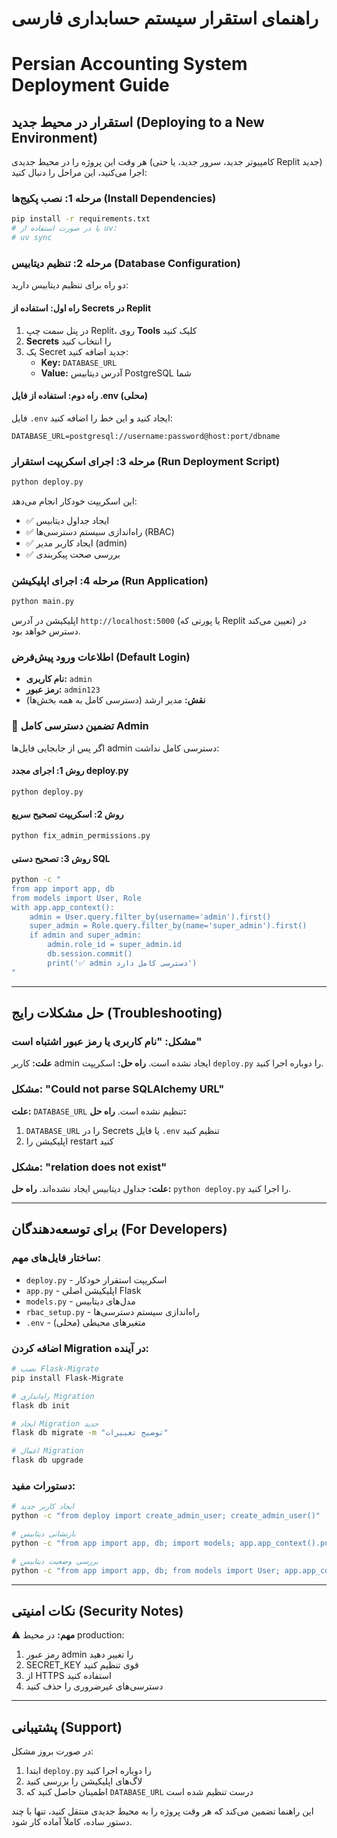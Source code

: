 # راهنمای استقرار سیستم حسابداری فارسی
# Persian Accounting System Deployment Guide

## استقرار در محیط جدید (Deploying to a New Environment)

هر وقت این پروژه را در محیط جدیدی (کامپیوتر جدید، سرور جدید، یا حتی Replit جدید) اجرا می‌کنید، این مراحل را دنبال کنید:

### مرحله 1: نصب پکیج‌ها (Install Dependencies)
```bash
pip install -r requirements.txt
# یا در صورت استفاده از uv:
# uv sync
```

### مرحله 2: تنظیم دیتابیس (Database Configuration)
دو راه برای تنظیم دیتابیس دارید:

#### راه اول: استفاده از Secrets در Replit
1. در پنل سمت چپ Replit، روی **Tools** کلیک کنید
2. **Secrets** را انتخاب کنید
3. یک Secret جدید اضافه کنید:
   - **Key:** `DATABASE_URL`
   - **Value:** آدرس دیتابیس PostgreSQL شما

#### راه دوم: استفاده از فایل .env (محلی)
فایل `.env` ایجاد کنید و این خط را اضافه کنید:
```env
DATABASE_URL=postgresql://username:password@host:port/dbname
```

### مرحله 3: اجرای اسکریپت استقرار (Run Deployment Script)
```bash
python deploy.py
```

این اسکریپت خودکار انجام می‌دهد:
- ✅ ایجاد جداول دیتابیس
- ✅ راه‌اندازی سیستم دسترسی‌ها (RBAC)
- ✅ ایجاد کاربر مدیر (admin)
- ✅ بررسی صحت پیکربندی

### مرحله 4: اجرای اپلیکیشن (Run Application)
```bash
python main.py
```

اپلیکیشن در آدرس `http://localhost:5000` (یا پورتی که Replit تعیین می‌کند) در دسترس خواهد بود.

### اطلاعات ورود پیش‌فرض (Default Login)
- **نام کاربری:** `admin`
- **رمز عبور:** `admin123`
- **نقش:** مدیر ارشد (دسترسی کامل به همه بخش‌ها)

### 🔧 تضمین دسترسی کامل Admin
اگر پس از جابجایی فایل‌ها admin دسترسی کامل نداشت:

#### روش 1: اجرای مجدد deploy.py
```bash
python deploy.py
```

#### روش 2: اسکریپت تصحیح سریع
```bash
python fix_admin_permissions.py
```

#### روش 3: تصحیح دستی SQL
```bash
python -c "
from app import app, db
from models import User, Role
with app.app_context():
    admin = User.query.filter_by(username='admin').first()
    super_admin = Role.query.filter_by(name='super_admin').first()
    if admin and super_admin:
        admin.role_id = super_admin.id
        db.session.commit()
        print('✅ admin دسترسی کامل دارد')
"
```

---

## حل مشکلات رایج (Troubleshooting)

### مشکل: "نام کاربری یا رمز عبور اشتباه است"
**علت:** کاربر admin ایجاد نشده است.
**راه حل:** اسکریپت `deploy.py` را دوباره اجرا کنید.

### مشکل: "Could not parse SQLAlchemy URL"
**علت:** `DATABASE_URL` تنظیم نشده است.
**راه حل:** 
1. `DATABASE_URL` را در Secrets یا فایل `.env` تنظیم کنید
2. اپلیکیشن را restart کنید

### مشکل: "relation does not exist"
**علت:** جداول دیتابیس ایجاد نشده‌اند.
**راه حل:** `python deploy.py` را اجرا کنید.

---

## برای توسعه‌دهندگان (For Developers)

### ساختار فایل‌های مهم:
- `deploy.py` - اسکریپت استقرار خودکار
- `app.py` - اپلیکیشن اصلی Flask
- `models.py` - مدل‌های دیتابیس
- `rbac_setup.py` - راه‌اندازی سیستم دسترسی‌ها
- `.env` - متغیرهای محیطی (محلی)

### اضافه کردن Migration در آینده:
```bash
# نصب Flask-Migrate
pip install Flask-Migrate

# راه‌اندازی Migration
flask db init

# ایجاد Migration جدید
flask db migrate -m "توضیح تغییرات"

# اعمال Migration
flask db upgrade
```

### دستورات مفید:
```bash
# ایجاد کاربر جدید
python -c "from deploy import create_admin_user; create_admin_user()"

# بازنشانی دیتابیس
python -c "from app import app, db; import models; app.app_context().push(); db.drop_all(); db.create_all()"

# بررسی وضعیت دیتابیس
python -c "from app import app, db; from models import User; app.app_context().push(); print(f'تعداد کاربران: {User.query.count()}')"
```

---

## نکات امنیتی (Security Notes)

⚠️ **مهم:** در محیط production:
1. رمز عبور admin را تغییر دهید
2. SECRET_KEY قوی تنظیم کنید
3. از HTTPS استفاده کنید
4. دسترسی‌های غیرضروری را حذف کنید

---

## پشتیبانی (Support)

در صورت بروز مشکل:
1. ابتدا `deploy.py` را دوباره اجرا کنید
2. لاگ‌های اپلیکیشن را بررسی کنید
3. اطمینان حاصل کنید که `DATABASE_URL` درست تنظیم شده است

این راهنما تضمین می‌کند که هر وقت پروژه را به محیط جدیدی منتقل کنید، تنها با چند دستور ساده، کاملاً آماده کار شود.